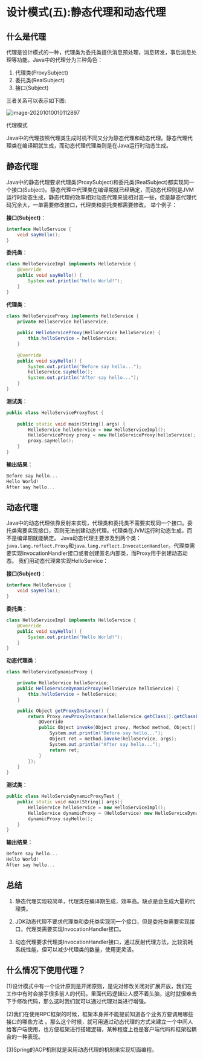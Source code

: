 # 设计模式(五):静态代理和动态代理

## 什么是代理

代理是设计模式的一种，代理类为委托类提供消息预处理，消息转发，事后消息处理等功能。Java中的代理分为三种角色：

1. 代理类(ProxySubject)
2. 委托类(RealSubject)
3. 接口(Subject)

三者关系可以表示如下图:

![image-20201010010112897](https://gitee.com/fking86/images4typora/raw/master/imgs/20201010010113.png)

代理模式

Java中的代理按照代理类生成时机不同又分为静态代理和动态代理。静态代理代理类在编译期就生成，而动态代理代理类则是在Java运行时动态生成。

## 静态代理

Java中的静态代理要求代理类(ProxySubject)和委托类(RealSubject)都实现同一个接口(Subject)。静态代理中代理类在编译期就已经确定，而动态代理则是JVM运行时动态生成，静态代理的效率相对动态代理来说相对高一些，但是静态代理代码冗余大，一单需要修改接口，代理类和委托类都需要修改。
 举个例子：

**接口(Subject)**：



```csharp
interface HelloService {
    void sayHello();
}
```

**委托类**：



```java
class HelloServiceImpl implements HelloService {
    @Override
    public void sayHello() {
        System.out.println("Hello World!");
    }
}
```

**代理类**：



```java
class HelloServiceProxy implements HelloService {
    private HelloService helloService;
    
    public HelloServiceProxy(HelloService helloService) {
        this.helloService = helloService;
    }
    
    @Override
    public void sayHello() {
        System.out.println("Before say hello...");
        helloService.sayHello();
        System.out.println("After say hello...");
    }
}
```

**测试类**：



```cpp
public class HelloServiceProxyTest {
    
    public static void main(String[] args) {
        HelloService helloService = new HelloServiceImpl();
        HelloServiceProxy proxy = new HelloServiceProxy(helloService);
        proxy.sayHello();
    }
}
```

**输出结果**：



```swift
Before say hello...
Hello World!
After say hello...
```

## 动态代理

Java中的动态代理依靠反射来实现，代理类和委托类不需要实现同一个接口。委托类需要实现接口，否则无法创建动态代理。代理类在JVM运行时动态生成，而不是编译期就能确定。
 Java动态代理主要涉及到两个类：`java.lang.reflect.Proxy`和`java.lang.reflect.InvocationHandler`。代理类需要实现InvocationHandler接口或者创建匿名内部类，而Proxy用于创建动态动态。
 我们用动态代理来实现HelloService：

**接口(Subject)**：



```csharp
interface HelloService {
    void sayHello();
}
```

**委托类**：



```java
class HelloServiceImpl implements HelloService {
    @Override
    public void sayHello() {
        System.out.println("Hello World!");
    }
}
```

**动态代理类**：



```csharp
class HelloServiceDynamicProxy {

    private HelloService helloService;
    public HelloServiceDynamicProxy(HelloService helloService) {
        this.helloService = helloService;
    }

    public Object getProxyInstance() {
        return Proxy.newProxyInstance(helloService.getClass().getClassLoader(), helloService.getClass().getInterfaces(), new InvocationHandler() {
            @Override
            public Object invoke(Object proxy, Method method, Object[] args) throws Throwable {
                System.out.println("Before say hello...");
                Object ret = method.invoke(helloService, args);
                System.out.println("After say hello...");
                return ret;
            }
        });
    }
}
```

**测试类**：



```cpp
public class HelloServieDynamicProxyTest {
    public static void main(String[] args){
        HelloService helloService = new HelloServiceImpl();
        HelloService dynamicProxy = (HelloService) new HelloServiceDynamicProxy(helloService).getProxyInstance();
        dynamicProxy.sayHello();
    }
}
```

**输出结果**：



```swift
Before say hello...
Hello World!
After say hello...
```

## 总结

1. 静态代理实现较简单，代理类在编译期生成，效率高。缺点是会生成大量的代理类。

2. JDK动态代理不要求代理类和委托类实现同一个接口，但是委托类需要实现接口，代理类需要实现InvocationHandler接口。

3. 动态代理要求代理类InvocationHandler接口，通过反射代理方法，比较消耗系统性能，但可以减少代理类的数量，使用更灵活。

   

## **什么情况下使用代理？**

(1)设计模式中有一个设计原则是开闭原则，是说对修改关闭对扩展开放，我们在工作中有时会接手很多前人的代码，里面代码逻辑让人摸不着头脑，这时就很难去下手修改代码，那么这时我们就可以通过代理对类进行增强。

(2)我们在使用RPC框架的时候，框架本身并不能提前知道各个业务方要调用哪些接口的哪些方法 。那么这个时候，就可用通过动态代理的方式来建立一个中间人给客户端使用，也方便框架进行搭建逻辑，某种程度上也是客户端代码和框架松耦合的一种表现。

(3)Spring的AOP机制就是采用动态代理的机制来实现切面编程。